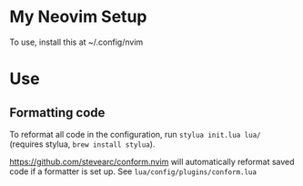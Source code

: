 # My Neovim Setup

To use, install this at ~/.config/nvim

# Use

## Formatting code

To reformat all code in the configuration, run `stylua init.lua lua/` (requires stylua, `brew install stylua`).

https://github.com/stevearc/conform.nvim will automatically reformat saved code if a formatter is set up. See
`lua/config/plugins/conform.lua`
